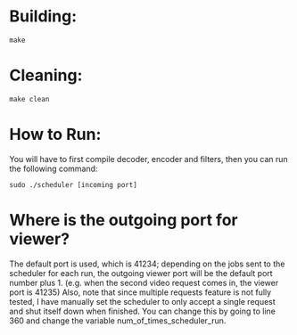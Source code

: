 # Building: 
```
make
```

# Cleaning:
``` 
make clean
```

# How to Run: 
You will have to first compile decoder, encoder and filters, then you can run the following command:
``` 
sudo ./scheduler [incoming port]
```

# Where is the outgoing port for viewer?
The default port is used, which is 41234; depending on the jobs sent to the scheduler for each run, the outgoing viewer port will be the default port number plus 1. (e.g. when the second video request comes in, the viewer port is 41235)
Also, note that since multiple requests feature is not fully tested, I have manually set the scheduler to only accept a single request and shut itself down when finished. You can change this by going to line 360 and change the variable num_of_times_scheduler_run.

